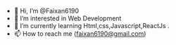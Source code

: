 - 👋 Hi, I’m @Faixan6190
- 👀 I’m interested in Web Development
- 🌱 I’m currently learning Html,css,Javascript,ReactJs .
- 📫 How to reach me (faixan6190@gmail.com)

<!---
Faixan6190/Faixan6190 is a ✨ special ✨ repository because its `README.md` (this file) appears on your GitHub profile.
You can click the Preview link to take a look at your changes.
--->
